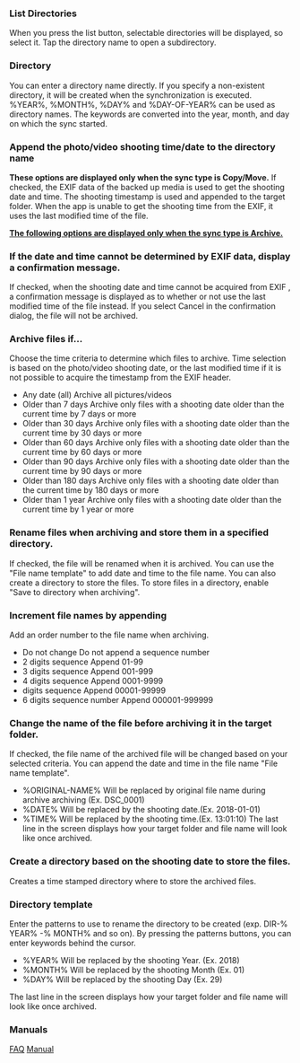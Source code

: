 ### List Directories
When you press the list button, selectable directories will be displayed, so select it. Tap the directory name to open a subdirectory.

### Directory
You can enter a directory name directly. If you specify a non-existent directory, it will be created when the synchronization is executed.
%YEAR%, %MONTH%, %DAY% and %DAY-OF-YEAR% can be used as directory names. The keywords are converted into the year, month, and day on which the sync started.

### Append the photo/video shooting time/date to the directory name
**These options are displayed only when the sync type is Copy/Move.**
If checked, the EXIF data of the backed up media is used to get the shooting date and time. The shooting timestamp is used and appended to the target folder. When the app is unable to get the shooting time from the EXIF, it uses the last modified time of the file.

**<u>The following options are displayed only when the sync type is Archive.</u>**

### If the date and time cannot be determined by EXIF data, display a confirmation message.
If checked, when the shooting date and time cannot be acquired from EXIF , a confirmation message is displayed as to whether or not use the last modified time of the file instead. If you select Cancel in the confirmation dialog, the file will not be archived.

### Archive files if…
Choose the time criteria to determine which files to archive. Time selection is based on the photo/video shooting date, or the last modified time if it is not possible to acquire the timestamp from the EXIF header.

- Any date (all)
Archive all pictures/videos
- Older than 7 days
Archive only files with a shooting date older than the current time by 7 days or more
- Older than 30 days
Archive only files with a shooting date older than the current time by 30 days or more
- Older than 60 days
Archive only files with a shooting date older than the current time by 60 days or more
- Older than 90 days
Archive only files with a shooting date older than the current time by 90 days or more
- Older than 180 days
Archive only files with a shooting date older than the current time by 180 days or more
- Older than 1 year
Archive only files with a shooting date older than the current time by 1 year or more

### Rename files when archiving and store them in a specified directory.
If checked, the file will be renamed when it is archived. You can use the "File name template" to add date and time to the file name. You can also create a directory to store the files. To store files in a directory, enable "Save to directory when archiving". 

### Increment file names by appending
Add an order number to the file name when archiving.

- Do not change
Do not append a sequence number
- 2 digits sequence
Append 01-99
- 3 digits sequence
Append 001-999
- 4 digits sequence
 Append 0001-9999
- digits sequence
 Append 00001-99999
- 6 digits sequence number
 Append 000001-999999

### Change the name of the file before archiving it in the target folder. 
If checked, the file name of the archived file will be changed based on your selected criteria. You can append the date and time in the file name "File name template".

- %ORIGINAL-NAME%
 Will be replaced by original file name during archive archiving (Ex. DSC_0001)
- %DATE%
 Will be replaced by the shooting date.(Ex. 2018-01-01)
- %TIME%
 Will be replaced by the shooting time.(Ex. 13:01:10)
 The last line in the screen displays how your target folder and file name will look like once archived.

### Create a directory based on the shooting date to store the files.
Creates a time stamped directory where to store the archived files.

### Directory template
Enter the patterns to use to rename the directory to be created (exp. DIR-% YEAR% -% MONTH% and so on). By pressing the patterns buttons, you can enter keywords behind the cursor.

- %YEAR%
 Will be replaced by the shooting Year. (Ex. 2018)
- %MONTH%
 Will be replaced by the shooting Month (Ex. 01)
- %DAY%
 Will be replaced by the shooting Day (Ex. 29)

The last line in the screen displays how your target folder and file name will look like once archived.

### Manuals
[FAQ](https://sentaroh.github.io/Documents/SMBSync2/SMBSync2_FAQ_EN.htm)
[Manual](https://sentaroh.github.io/Documents/SMBSync2/SMBSync2_Desc_EN.htm) 
